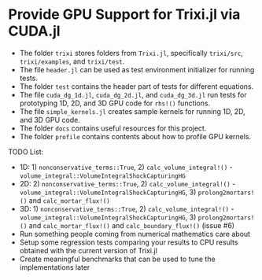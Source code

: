 # Provide GPU Support for Trixi.jl via CUDA.jl

- The folder `trixi` stores folders from `Trixi.jl`, specifically `trixi/src`, `trixi/examples`, and `trixi/test`.
- The file `header.jl` can be used as test environment initializer for running tests.
- The folder `test` contains the header part of tests for different equations.
- The file `cuda_dg_1d.jl`, `cuda_dg_2d.jl`, and `cuda_dg_3d.jl` run tests for prototyping 1D, 2D, and 3D GPU code for `rhs!()` functions.
- The file `simple_kernels.jl` creates sample kernels for running 1D, 2D, and 3D GPU code.
- The folder `docs` contains useful resources for this project.
- The folder `profile` contains contents about how to profile GPU kernels.

TODO List:
- 1D: 1) `nonconservative_terms::True`, 2) `calc_volume_integral!()` - `volume_integral::VolumeIntegralShockCapturingHG`
- 2D: 2) `nonconservative_terms::True`, 2) `calc_volume_integral!()` - `volume_integral::VolumeIntegralShockCapturingHG`, 3) `prolong2mortars!()` and `calc_mortar_flux!()`
- 3D: 1) `nonconservative_terms::True`, 2) `calc_volume_integral!()` - `volume_integral::VolumeIntegralShockCapturingHG`, 3) `prolong2mortars!()` and `calc_mortar_flux!()` and `calc_boundary_flux!()` (issue #6)
- Run something people coming from numerical mathematics care about
- Setup some regression tests comparing your results to CPU results obtained with the current version of Trixi.jl
- Create meaningful benchmarks that can be used to tune the implementations later
